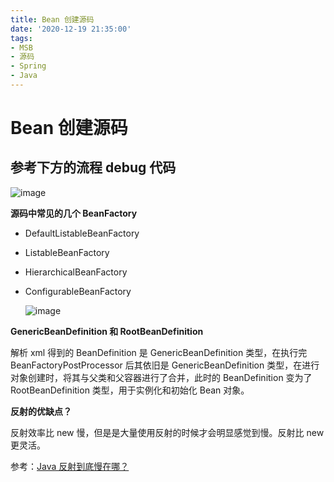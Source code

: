 ```yaml
---
title: Bean 创建源码
date: '2020-12-19 21:35:00'
tags:
- MSB
- 源码
- Spring
- Java
---
```

# Bean 创建源码

## 参考下方的流程 debug 代码

![image](https://gitee.com/swang-harbin/pic-bed/raw/master/images/2020/20201218170257.png)

**源码中常见的几个 BeanFactory**

- DefaultListableBeanFactory

- ListableBeanFactory

- HierarchicalBeanFactory

- ConfigurableBeanFactory

  ![image](https://gitee.com/swang-harbin/pic-bed/raw/master/images/2020/20201218222606.png)

**GenericBeanDefinition 和 RootBeanDefinition**

解析 xml 得到的 BeanDefinition 是 GenericBeanDefinition 类型，在执行完 BeanFactoryPostProcessor 后其依旧是 GenericBeanDefinition 类型，在进行对象创建时，将其与父类和父容器进行了合并，此时的 BeanDefinition 变为了 RootBeanDefinition 类型，用于实例化和初始化 Bean 对象。

**反射的优缺点？**

反射效率比 new 慢，但是是大量使用反射的时候才会明显感觉到慢。反射比 new 更灵活。

参考：[Java 反射到底慢在哪？](https://www.jianshu.com/p/4e2b49fa8ba1)

